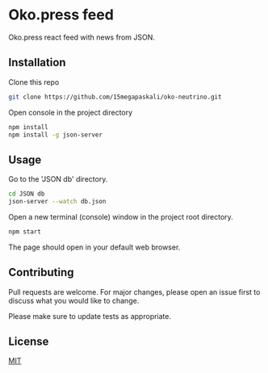 # Oko.press feed

Oko.press react feed with news from JSON.

## Installation

Clone this repo 
```bash
git clone https://github.com/15megapaskali/oko-neutrino.git
```

Open console in the project directory

```bash
npm install
npm install -g json-server
```

## Usage


Go to the 'JSON db' directory. 

```bash
cd JSON db
json-server --watch db.json
```

Open a new terminal (console) window in the project root directory.

```js
npm start
```
The page should open in your default web browser.


## Contributing
Pull requests are welcome. For major changes, please open an issue first to discuss what you would like to change.

Please make sure to update tests as appropriate.

## License
[MIT](https://choosealicense.com/licenses/mit/)